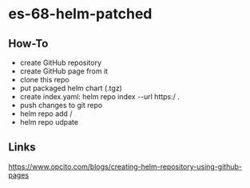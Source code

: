 # es-68-helm-patched
## How-To
- create GitHub repository
- create GitHub page from it
- clone this repo
- put packaged helm chart (.tgz)
- create index.yaml: helm repo index --url https:<github page url>/<path-to-charts-folder> .
- push changes to git repo
- helm repo add <repo-name> <github page url>/<path-to-charts-folder>
- helm repo udpate <repo-name>

## Links
https://www.opcito.com/blogs/creating-helm-repository-using-github-pages
